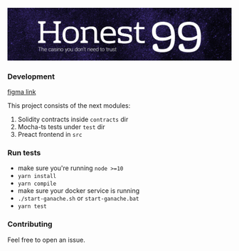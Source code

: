 ![](cover.png)

### Development

[figma link](https://www.figma.com/file/YaSFWfbMo4Ey5U1ytbrPZq/Honest-Casino?node-id=0%3A1)

This project consists of the next modules:
1. Solidity contracts inside `contracts` dir
2. Mocha-ts tests under `test` dir
3. Preact frontend in `src`

### Run tests

* make sure you're running `node >=10`
* `yarn install`
* `yarn compile`
* make sure your docker service is running
* `./start-ganache.sh` or `start-ganache.bat`
* `yarn test`

### Contributing

Feel free to open an issue.
